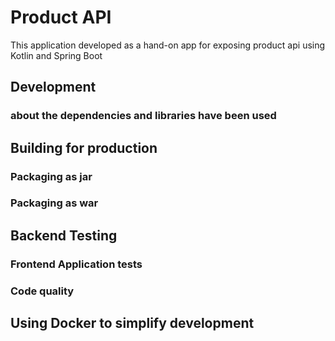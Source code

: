 # Product API

This application developed as a hand-on app for exposing product api using Kotlin and Spring Boot

## Development


### about the dependencies and libraries have been used


## Building for production

### Packaging as jar


### Packaging as war



## Backend Testing



### Frontend Application tests


### Code quality



## Using Docker to simplify development

